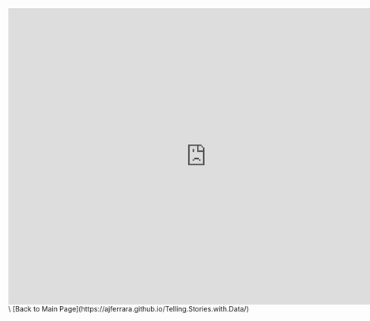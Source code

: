 <iframe src="https://data.oecd.org/chart/65sI" width="800" height="600" style="border: 0" mozallowfullscreen="true" webkitallowfullscreen="true" allowfullscreen="true"><a href="https://data.oecd.org/chart/65sI" target="_blank">OECD Chart: General government debt, Total, % of GDP, Annual, latest</a></iframe> \
[Back to Main Page](https://ajferrara.github.io/Telling.Stories.with.Data/)
